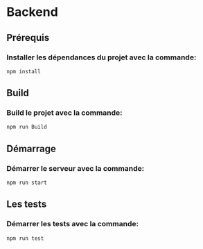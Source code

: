 # Backend

## Prérequis

### Installer les dépendances du projet avec la commande:

```sh
npm install
```

## Build

### Build le projet avec la commande:

```sh
npm run Build
```

## Démarrage

### Démarrer le serveur avec la commande:

```sh
npm run start
```

## Les tests

### Démarrer les tests avec la commande:

```sh
npm run test
```
